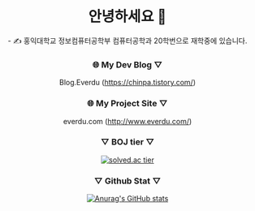 <div align="center">
  <h1>안녕하세요 👋 </h1>
  - ✍ 홍익대학교 정보컴퓨터공학부 컴퓨터공학과 20학번으로 재학중에 있습니다.
  
  ### 🌐 My Dev Blog ▽  
  Blog.Everdu (https://chinpa.tistory.com/)
  
  ### 🌐 My Project Site ▽  
  everdu.com (http://www.everdu.com/)
  
  ### ▽  BOJ tier  ▽  
  [![solved.ac tier](http://mazassumnida.wtf/api/generate_badge?boj=kckc0608)](https://solved.ac/kckc0608)
  
  ### ▽  Github Stat  ▽   
  [![Anurag's GitHub stats](https://github-readme-stats.vercel.app/api?username=kckc0608)](https://github.com/anuraghazra/github-readme-stats)
</div>
